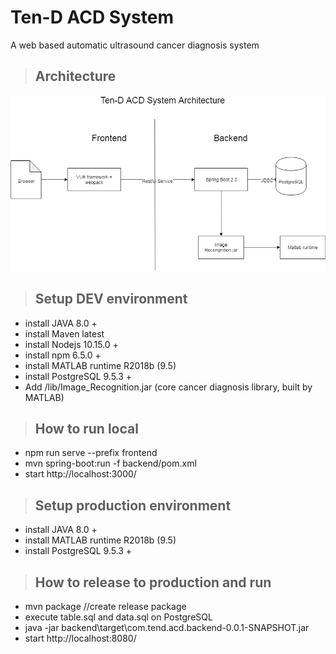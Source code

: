 # Ten-D ACD System
A web based automatic ultrasound cancer diagnosis system

> ## Architecture
![Ten-D ACD System](doc/tend-architecture.png)


> ## Setup DEV environment
- install JAVA 8.0 +
- install Maven latest
- install Nodejs 10.15.0 +
- install npm 6.5.0 + 
- install MATLAB runtime R2018b (9.5)  
- install PostgreSQL  9.5.3 +
- Add /lib/Image_Recognition.jar (core cancer diagnosis library, built by MATLAB)

> ## How to run local
- npm run serve --prefix frontend
- mvn spring-boot:run -f backend/pom.xml
- start http://localhost:3000/

> ## Setup production environment
- install JAVA 8.0 +
- install MATLAB runtime R2018b (9.5)  
- install PostgreSQL  9.5.3 +

> ## How to release to production and run
- mvn package //create release package
- execute table.sql and data.sql on PostgreSQL
- java -jar backend\target\com.tend.acd.backend-0.0.1-SNAPSHOT.jar
- start http://localhost:8080/